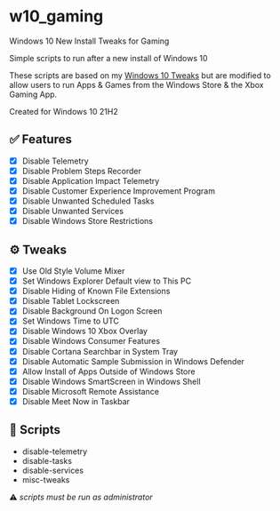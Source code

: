 # w10_gaming

Windows 10 New Install Tweaks for Gaming

Simple scripts to run after a new install of Windows 10

These scripts are based on my [Windows 10 Tweaks](https://github.com/equk/windows) but are modified to allow users to run Apps & Games from the Windows Store & the Xbox Gaming App.

Created for Windows 10 21H2

## :white_check_mark: Features

- [x] Disable Telemetry
- [x] Disable Problem Steps Recorder
- [x] Disable Application Impact Telemetry
- [x] Disable Customer Experience Improvement Program
- [x] Disable Unwanted Scheduled Tasks
- [x] Disable Unwanted Services
- [x] Disable Windows Store Restrictions

## ⚙️ Tweaks

- [x] Use Old Style Volume Mixer
- [x] Set Windows Explorer Default view to This PC
- [x] Disable Hiding of Known File Extensions
- [x] Disable Tablet Lockscreen
- [x] Disable Background On Logon Screen
- [x] Set Windows Time to UTC
- [x] Disable Windows 10 Xbox Overlay
- [x] Disable Windows Consumer Features
- [x] Disable Cortana Searchbar in System Tray
- [x] Disable Automatic Sample Submission in Windows Defender
- [x] Allow Install of Apps Outside of Windows Store
- [x] Disable Windows SmartScreen in Windows Shell
- [x] Disable Microsoft Remote Assistance
- [x] Disable Meet Now in Taskbar

## :page_facing_up: Scripts

- disable-telemetry
- disable-tasks
- disable-services
- misc-tweaks

:warning: *scripts must be run as administrator*